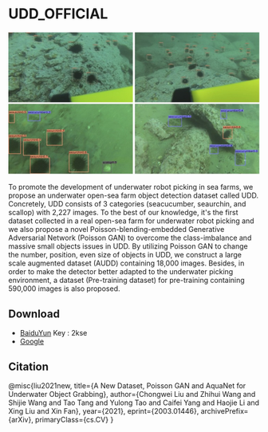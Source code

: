 # UDD_OFFICIAL

![UDD](results.jpg)

To promote the development of underwater robot picking in sea farms,
we propose an underwater open-sea farm object detection dataset called UDD. 
Concretely, UDD consists of 3 categories (seacucumber, seaurchin, and scallop) 
with 2,227 images. To the best of our knowledge, it's the first dataset collected 
in a real open-sea farm for underwater robot picking and we also propose a novel
Poisson-blending-embedded Generative Adversarial Network (Poisson GAN) to overcome 
the class-imbalance and massive small objects issues in UDD. By utilizing Poisson GAN
to change the number, position, even size of objects in UDD, we construct a large 
scale augmented dataset (AUDD) containing 18,000 images. Besides, in order to make the 
detector better adapted to the underwater picking environment, a dataset (Pre-training 
dataset) for pre-training containing 590,000 images is also proposed. 
## Download

* [BaiduYun](https://pan.baidu.com/s/1byq7wEID-OzLSJ8p5A6Z5g) Key : 2kse
* [Google](https://drive.google.com/drive/folders/1vPc7bIeMR-zG1pgXP3NJSlFEiZbwgjH4?usp=sharing)

## Citation 

@misc{liu2021new,
      title={A New Dataset, Poisson GAN and AquaNet for Underwater Object Grabbing}, 
      author={Chongwei Liu and Zhihui Wang and Shijie Wang and Tao Tang and Yulong Tao and Caifei Yang and Haojie Li and Xing Liu and Xin Fan},
      year={2021},
      eprint={2003.01446},
      archivePrefix={arXiv},
      primaryClass={cs.CV}
}

